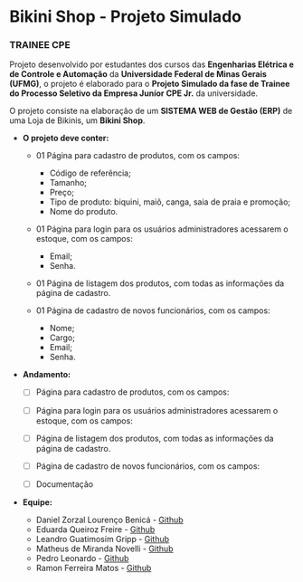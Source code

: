 # Bikini Shop - Projeto Simulado 
### TRAINEE CPE

Projeto desenvolvido por estudantes dos cursos das **Engenharias Elétrica e de Controle e Automação** da **Universidade Federal de Minas Gerais (UFMG)**, o projeto é elaborado para o **Projeto Simulado da fase de Trainee do Processo Seletivo da Empresa Juníor CPE Jr.** da universidade. 

O projeto consiste na elaboração de um **SISTEMA WEB de Gestão (ERP)** de uma Loja de Bikinis, um **Bikini Shop**.



* **O projeto deve conter:**
 
  * 01 Página para cadastro de produtos, com os campos:
    * Código de referência;
    * Tamanho;
    * Preço;
    * Tipo de produto: biquini, maiô, canga, saia de praia e promoção;
    * Nome do produto.

  * 01 Página para login para os usuários administradores acessarem o estoque, com os campos:
    * Email;
    * Senha.
    
  * 01 Página de listagem dos produtos, com todas as informações da página de cadastro.

  * 01 Página de cadastro de novos funcionários, com os campos:
    * Nome;
    * Cargo;
    * Email;
    * Senha.
    
    
    
 * **Andamento:**
   * [ ] Página para cadastro de produtos, com os campos:
   * [ ] Página para login para os usuários administradores acessarem o estoque, com os campos:
   * [ ] Página de listagem dos produtos, com todas as informações da página de cadastro.
   * [ ] Página de cadastro de novos funcionários, com os campos:
   * [ ] Documentação
   
   
   
   
 * **Equipe:**
   - Daniel Zorzal Lourenço Benicá - [Github](https://github.com/DanielBenica)
   - Eduarda Queiroz Freire - [Github](https://github.com/duda1230)
   - Leandro Guatimosim Gripp - [Github](https://github.com/LeandroGripp)
   - Matheus de Miranda Novelli - [Github](https://github.com/MatheusNovelli)
   - Pedro Leonardo - [Github](https://github.com/pedroleo7)
   - Ramon Ferreira Matos - [Github](https://github.com/ramonis567)

  
